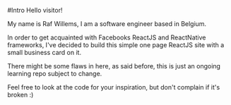
#Intro
Hello visitor!

My name is Raf Willems, I am a software engineer based in Belgium.

In order to get acquainted with Facebooks ReactJS and ReactNative frameworks, I've decided to build this simple one page ReactJS site with a small business card on it.

There might be some flaws in here, as said before, this is just an ongoing learning repo subject to change.

Feel free to look at the code for your inspiration, but don't complain if it's broken :)
